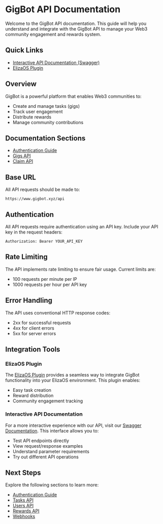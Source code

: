 # GigBot API Documentation

Welcome to the GigBot API documentation. This guide will help you understand and integrate with the GigBot API to manage your Web3 community engagement and rewards system.

## Quick Links

- [Interactive API Documentation (Swagger)](https://www.gigbot.xyz/api-doc)
- [ElizaOS Plugin](https://github.com/PaymagicXYZ/plugin-gigbot)

## Overview

GigBot is a powerful platform that enables Web3 communities to:

- Create and manage tasks (gigs)
- Track user engagement
- Distribute rewards
- Manage community contributions

## Documentation Sections

- [Authentication Guide](./authentication.md)
- [Gigs API](./endpoints/gigs.md)
- [Claim API](./endpoints/claim.md)

## Base URL

All API requests should be made to:

```
https://www.gigbot.xyz/api
```

## Authentication

All API requests require authentication using an API key. Include your API key in the request headers:

```http
Authorization: Bearer YOUR_API_KEY
```

## Rate Limiting

The API implements rate limiting to ensure fair usage. Current limits are:

- 100 requests per minute per IP
- 1000 requests per hour per API key

## Error Handling

The API uses conventional HTTP response codes:

- 2xx for successful requests
- 4xx for client errors
- 5xx for server errors

## Integration Tools

### ElizaOS Plugin

The [ElizaOS Plugin](https://github.com/PaymagicXYZ/plugin-gigbot) provides a seamless way to integrate GigBot functionality into your ElizaOS environment. This plugin enables:

- Easy task creation
- Reward distribution
- Community engagement tracking

### Interactive API Documentation

For a more interactive experience with our API, visit our [Swagger Documentation](https://www.gigbot.xyz/api-doc). This interface allows you to:

- Test API endpoints directly
- View request/response examples
- Understand parameter requirements
- Try out different API operations

## Next Steps

Explore the following sections to learn more:

- [Authentication Guide](./authentication.md)
- [Tasks API](./endpoints/tasks.md)
- [Users API](./endpoints/users.md)
- [Rewards API](./endpoints/rewards.md)
- [Webhooks](./endpoints/webhooks.md)
